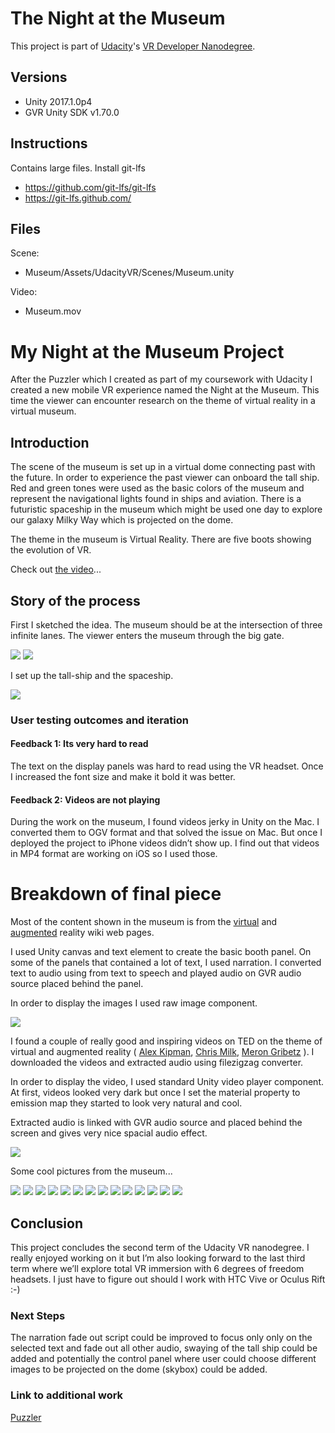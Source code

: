 # The Night at the Museum

This project is part of [Udacity](https://www.udacity.com "Udacity - Be in demand")'s [VR Developer Nanodegree](https://www.udacity.com/course/vr-developer-nanodegree--nd017).

## Versions
- Unity 2017.1.0p4
- GVR Unity SDK v1.70.0

## Instructions

Contains large files. Install git-lfs
- https://github.com/git-lfs/git-lfs
- https://git-lfs.github.com/

## Files

Scene:
- Museum/Assets/UdacityVR/Scenes/Museum.unity

Video:
- Museum.mov

# My Night at the Museum Project

After the Puzzler which I created as part of my coursework with Udacity I
created a new mobile VR experience named the Night at the Museum. This time the
viewer can encounter research on the theme of virtual reality in a virtual
museum.

## Introduction

The scene of the museum is set up in a virtual dome connecting past with the
future. In order to experience the past viewer can onboard the tall ship. Red
and green tones were used as the basic colors of the museum and represent the
navigational lights found in ships and aviation. There is a futuristic
spaceship in the museum which might be used one day to explore our galaxy Milky
Way which is projected on the dome.

The theme in the museum is Virtual Reality. There are five boots showing the
evolution of VR.

Check out [the video](https://youtu.be/YyHNnggyKF4)...

## Story of the process

First I sketched the idea. The museum should be at the intersection of three
infinite lanes. The viewer enters the museum through the big gate.

![](Media/sketch-01.PNG)
![](Media/sketch-02.PNG)

I set up the tall-ship and the spaceship.

![](Media/Museum-15.PNG)

### User testing outcomes and iteration

#### Feedback 1: Its very hard to read

The text on the display panels was hard to read using the VR headset. Once I
increased the font size and make it bold it was better.

#### Feedback 2: Videos are not playing

During the work on the museum, I found videos jerky in Unity on the Mac. I
converted them to OGV format and that solved the issue on Mac. But once I
deployed the project to iPhone videos didn’t show up. I find out that videos in
MP4 format are working on iOS so I used those.

# Breakdown of final piece

Most of the content shown in the museum is from the [virtual](https://en.wikipedia.org/wiki/Virtual_reality)
and [augmented](https://en.wikipedia.org/wiki/Augmented_reality)
reality wiki web pages.

I used Unity canvas and text element to create the basic booth panel. On some
of the panels that contained a lot of text, I used narration. I converted text
to audio using from text to speech and played audio on GVR audio source placed
behind the panel.

In order to display the images I used raw image component.

![](Media/Museum-03.PNG)

I found a couple of really good and inspiring videos on TED on the theme of
virtual and augmented reality (
[Alex
Kipman](https://www.ted.com/talks/alex_kipman_the_dawn_of_the_age_of_holograms),
[Chris
Milk](https://www.ted.com/talks/chris_milk_the_birth_of_virtual_reality_as_an_art_form),
[Meron
Gribetz](https://www.ted.com/talks/meron_gribetz_a_glimpse_of_the_future_through_an_augmented_reality_headset)
). I
downloaded the videos and extracted audio using filezigzag converter.

In order to display the video, I used standard Unity video player component. At
first, videos looked very dark but once I set the material property to emission
map they started to look very natural and cool.

Extracted audio is linked with GVR audio source and placed behind the screen
and gives very nice spacial audio effect.

![](Media/Museum-12.PNG)

Some cool pictures from the museum...

![](Media/Museum-01.PNG)
![](Media/Museum-02.PNG)
![](Media/Museum-03.PNG)
![](Media/Museum-04.PNG)
![](Media/Museum-05.PNG)
![](Media/Museum-06.PNG)
![](Media/Museum-07.PNG)
![](Media/Museum-08.PNG)
![](Media/Museum-09.PNG)
![](Media/Museum-10.PNG)
![](Media/Museum-11.PNG)
![](Media/Museum-12.PNG)
![](Media/Museum-13.PNG)
![](Media/Museum-14.PNG)

## Conclusion

This project concludes the second term of the Udacity VR nanodegree. I really
enjoyed working on it but I’m also looking forward to the last third term where
we’ll explore total VR immersion with 6 degrees of freedom headsets. I just
have to figure out should I work with HTC Vive or Oculus Rift :-)

### Next Steps

The narration fade out script could be improved to focus only only on the
selected text and fade out all other audio, swaying of the tall ship could be
added and potentially the control panel where user could choose different
images to be projected on the dome (skybox) could be added.

### Link to additional work

[Puzzler](https://medium.com/@miha_43105/my-puzzler-project-1fa507190251)
